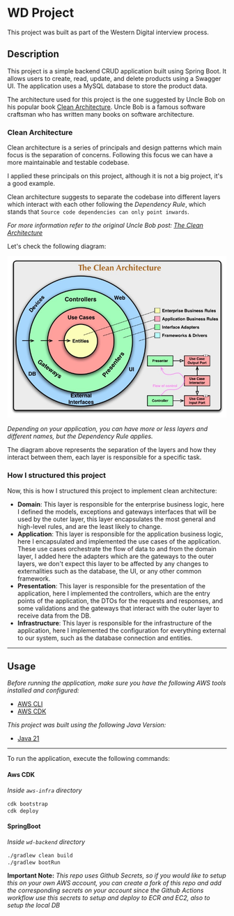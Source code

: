 # WD Project
This project was built as part of the Western Digital interview process.

## Description
This project is a simple backend CRUD application built using Spring Boot. 
It allows users to create, read, update, and delete products using a Swagger UI.
The application uses a MySQL database to store the product data.

The architecture used for this project is the one suggested by Uncle Bob on his popular book
[Clean Architecture](https://www.oreilly.com/library/view/clean-architecture-a/9780134494294/).
Uncle Bob is a famous software craftsman who has written many books on software architecture.

### Clean Architecture
Clean architecture is a series of principals and design patterns which main focus is the 
separation of concerns. Following this focus we can have a more maintainable and testable codebase.

I applied these principals on this project, although it is not a big project, it's a good example.

Clean architecture suggests to separate the codebase into different layers which interact with each other
following the *Dependency Rule*, which stands that `Source code dependencies can only point inwards`.

*For more information refer to the original Uncle Bob post: [The Clean Architecture](https://blog.cleancoder.com/uncle-bob/2012/08/13/the-clean-architecture.html)*

Let's check the following diagram:

![img.png](img.png)

*Depending on your application, you can have more or less layers and different names, but the 
Dependency Rule applies.*

The diagram above represents the separation of the layers and how they interact between them,
each layer is responsible for a specific task.

### How I structured this project
Now, this is how I structured this project to implement clean architecture:
- **Domain**: This layer is responsible for the enterprise business logic, here I defined the models, 
exceptions and gateways interfaces that will be used by the outer layer, this layer encapsulates the 
most general and high-level rules, and are the least likely to change.
- **Application**: This layer is responsible for the application business logic, here I encapsulated and
implemented the use cases of the application. These use cases orchestrate the flow of data to and from the
domain layer, I added here the adapters which are the gateways to the outer layers, we don't expect
this layer to be affected by any changes to externalities such as the database, the UI, or any other
common framework.
- **Presentation**: This layer is responsible for the presentation of the application, here I implemented
the controllers, which are the entry points of the application, the DTOs for the requests and responses,
and some validations and the gateways that interact with the outer layer to receive data from the DB.
- **Infrastructure**: This layer is responsible for the infrastructure of the application, here I 
implemented the configuration for everything external to our system, such as the database connection
and entities.
***
## Usage
*Before running the application, make sure you have the following AWS tools installed
and configured:*
- [AWS CLI](https://docs.aws.amazon.com/cli/latest/userguide/getting-started-install.html)
- [AWS CDK](https://docs.aws.amazon.com/cdk/latest/guide/getting-started.html)

*This project was built using the following Java Version:*
- [Java 21](https://www.oracle.com/java/technologies/javase/jdk21-archive-downloads.html)
***
To run the application, execute the following commands:
#### Aws CDK
*Inside `aws-infra` directory*
```
cdk bootstrap
cdk deploy
```
#### SpringBoot
*Inside `wd-backend` directory*
```
./gradlew clean build
./gradlew bootRun
```

**Important Note:** *This repo uses Github Secrets,
so if you would like to setup this on your own AWS
account, you can create a fork of this repo and add
the corresponding secrets on your account since the
Github Actions workflow use this secrets to setup and
deploy to ECR and EC2, also to setup the local DB*
